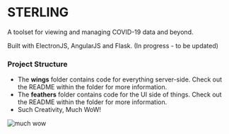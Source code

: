 # STERLING
A toolset for viewing and managing COVID-19 data and beyond.

Built with ElectronJS, AngularJS and Flask.
(In progress - to be updated)

### Project Structure
- The **wings** folder contains code for everything server-side. Check out the README within the folder for more information.
- The **feathers** folder contains code for the UI side of things. Check out the README within the folder for more information.
- Such Creativity, Much WoW!

![much wow](https://i.redd.it/dbbya6buovw01.jpg)